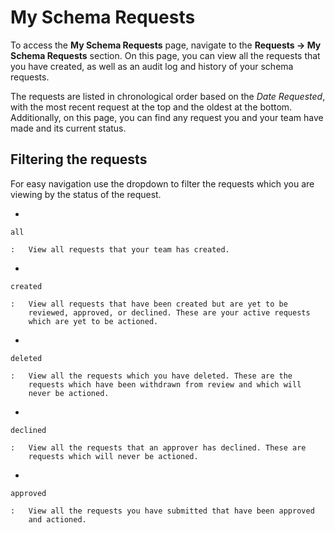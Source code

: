 # My Schema Requests

To access the **My Schema Requests** page, navigate to the **Requests
-\> My Schema Requests** section. On this page, you can view all the
requests that you have created, as well as an audit log and history of
your schema requests.

The requests are listed in chronological order based on the *Date
Requested*, with the most recent request at the top and the oldest at
the bottom. Additionally, on this page, you can find any request you and
your team have made and its current status.

## Filtering the requests

For easy navigation use the dropdown to filter the requests which you
are viewing by the status of the request.

-   

    all

    :   View all requests that your team has created.

-   

    created

    :   View all requests that have been created but are yet to be
        reviewed, approved, or declined. These are your active requests
        which are yet to be actioned.

-   

    deleted

    :   View all the requests which you have deleted. These are the
        requests which have been withdrawn from review and which will
        never be actioned.

-   

    declined

    :   View all the requests that an approver has declined. These are
        requests which will never be actioned.

-   

    approved

    :   View all the requests you have submitted that have been approved
        and actioned.
